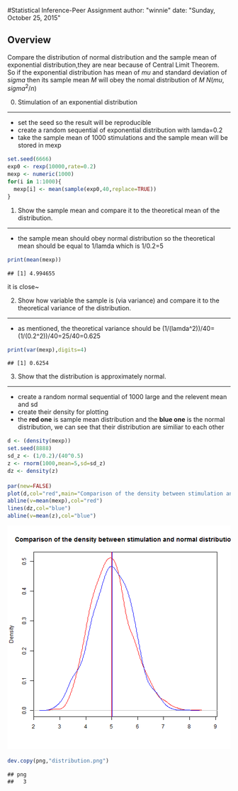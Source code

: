 #Statistical Inference-Peer Assignment
author: "winnie"
date: "Sunday, October 25, 2015"

Overview   
---
Compare the distribution of normal distribution and the sample mean of exponential distribution,they are near because of Central Limit Theorem.  
So if the exponential distribution has mean of $mu$ and standard deviation of $sigma$ then its sample mean $M$ will obey the nomal distribution of $M~N(mu,sigma^2/n)$  

0. Stimulation of an exponential distribution  
---
- set the seed so the result will be reproducible  
- create a random sequential of exponential distribution with lamda=0.2  
- take the sample mean of 1000 stimulations and the sample mean will be stored in mexp  


```r
set.seed(6666)
exp0 <- rexp(10000,rate=0.2)
mexp <- numeric(1000)
for(i in 1:1000){
  mexp[i] <- mean(sample(exp0,40,replace=TRUE))
}
```

1. Show the sample mean and compare it to the theoretical mean of the distribution.  
---
- the sample mean should obey normal distribution so the theoretical mean should be equal to 1/lamda which is 1/0.2=5

```r
print(mean(mexp))
```

```
## [1] 4.994655
```
it is close~  

2. Show how variable the sample is (via variance) and compare it to the theoretical variance of the distribution.  
---
- as mentioned, the theoretical variance should be (1/(lamda^2))/40=(1/(0.2^2))/40=25/40=0.625


```r
print(var(mexp),digits=4)
```

```
## [1] 0.6254
```

3. Show that the distribution is approximately normal.  
---  
- create a random normal sequential of 1000 large and the relevent mean and sd  
- create their density for plotting  
- the **red one** is sample mean distribution and the **blue one** is the normal distribution, we can see that their distribution are similiar to each other

```r
d <- (density(mexp))
set.seed(8888)
sd_z <- (1/0.2)/(40^0.5)
z <- rnorm(1000,mean=5,sd=sd_z)
dz <- density(z)

par(new=FALSE)
plot(d,col="red",main="Comparison of the density between stimulation and normal distribution",xlab="")
abline(v=mean(mexp),col="red")
lines(dz,col="blue")
abline(v=mean(z),col="blue")
```

![plot of chunk unnamed-chunk-4](figure/unnamed-chunk-4-1.png) 

```r
dev.copy(png,"distribution.png")
```

```
## png 
##   3
```
